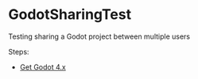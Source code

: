 # GodotSharingTest
Testing sharing a Godot project between multiple users

Steps:
* [Get Godot 4.x](https://godotengine.org/download/windows/)
